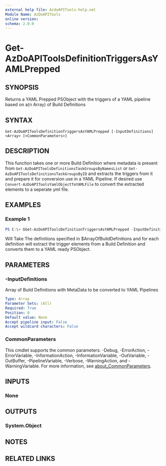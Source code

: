 ```yaml
---
external help file: AzdoAPITools-help.xml
Module Name: AzDoAPITools
online version:
schema: 2.0.0
---
```


# Get-AzDoAPIToolsDefinitionTriggersAsYAMLPrepped

## SYNOPSIS
Returns a YAML Prepped PSObject with the triggers of a YAML pipeline based on a(n Array) of Build Definitions

## SYNTAX

```
Get-AzDoAPIToolsDefinitionTriggersAsYAMLPrepped [-InputDefinitions] <Array> [<CommonParameters>]
```

## DESCRIPTION
This function takes one or more Build Definition where metadata is present from `Get-AzDoAPIToolsDefinitionsTaskGroupsByNamesList` or `Get-AzDoAPIToolsDefinitionsTaskGroupsByID` and extracts the triggers from it and prepare it for conversion use in a YAML Pipeline. If desired use `Convert-AzDoAPIToolsYamlObjectToYAMLFile` to convert the extracted elements to a seperate yml file.

## EXAMPLES

### Example 1
```powershell
PS C:\> GGet-AzDoAPIToolsDefinitionTriggersAsYAMLPrepped -InputDefinitions $ArrayOfBuildDefinitions
```

Will Take The definitions specified in $ArrayOfBuildDefinitions and for each definition will extract the trigger elements from a Build Definition and converts them to a YAML ready PSObject.

## PARAMETERS

### -InputDefinitions
Array of Build Definitions with MetaData to be converted to YAML Pipelines

```yaml
Type: Array
Parameter Sets: (All)
Required: True
Position: 0
Default value: None
Accept pipeline input: False
Accept wildcard characters: False
```

### CommonParameters
This cmdlet supports the common parameters: -Debug, -ErrorAction, -ErrorVariable, -InformationAction, -InformationVariable, -OutVariable, -OutBuffer, -PipelineVariable, -Verbose, -WarningAction, and -WarningVariable. For more information, see [about_CommonParameters](http://go.microsoft.com/fwlink/?LinkID=113216).

## INPUTS

### None

## OUTPUTS

### System.Object
## NOTES

## RELATED LINKS
